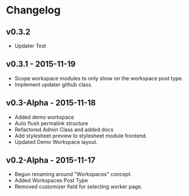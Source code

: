 # Changelog

## v0.3.2
* Updater Test

## v0.3.1 - 2015-11-19
* Scope workspace modules to only show on the workspace post type.
* Implement updater github class.

## v0.3-Alpha - 2015-11-18
* Added demo workspace
* Auto flush permalink structure
* Refactored Admin Class and added docs
* Add stylesheet preview to stylesheet module frontend.
* Updated Demo Workspace layout.

## v0.2-Alpha - 2015-11-17
* Begun renaming around "Workspaces" concept.
* Added Workspaces Post Type
* Removed customizer field for selecting worker page.
